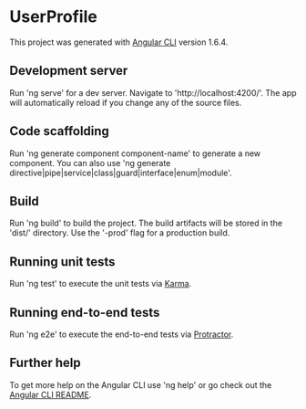 # UserProfile

This project was generated with [Angular CLI](https://github.com/angular/angular-cli) version 1.6.4.

## Development server

Run 'ng serve' for a dev server. Navigate to 'http://localhost:4200/'. The app will automatically reload if you change any of the source files.

## Code scaffolding

Run 'ng generate component component-name' to generate a new component. You can also use 'ng generate directive|pipe|service|class|guard|interface|enum|module'.

## Build

Run 'ng build' to build the project. The build artifacts will be stored in the 'dist/' directory. Use the '-prod' flag for a production build.

## Running unit tests

Run 'ng test' to execute the unit tests via [Karma](https://karma-runner.github.io).

## Running end-to-end tests

Run 'ng e2e' to execute the end-to-end tests via [Protractor](http://www.protractortest.org/).

## Further help

To get more help on the Angular CLI use 'ng help' or go check out the [Angular CLI README](https://github.com/angular/angular-cli/blob/master/README.md).
